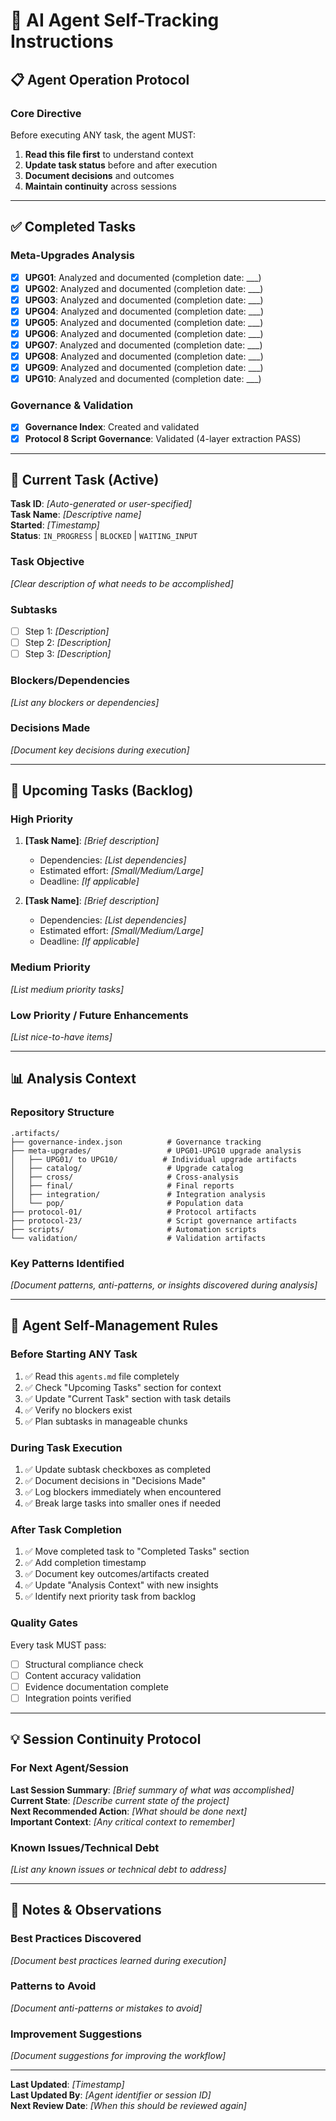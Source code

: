 # 🤖 AI Agent Self-Tracking Instructions

## 📋 Agent Operation Protocol

### Core Directive
Before executing ANY task, the agent MUST:
1. **Read this file first** to understand context
2. **Update task status** before and after execution
3. **Document decisions** and outcomes
4. **Maintain continuity** across sessions

---

## ✅ Completed Tasks

### Meta-Upgrades Analysis
- [x] **UPG01**: Analyzed and documented (completion date: ___)
- [x] **UPG02**: Analyzed and documented (completion date: ___)
- [x] **UPG03**: Analyzed and documented (completion date: ___)
- [x] **UPG04**: Analyzed and documented (completion date: ___)
- [x] **UPG05**: Analyzed and documented (completion date: ___)
- [x] **UPG06**: Analyzed and documented (completion date: ___)
- [x] **UPG07**: Analyzed and documented (completion date: ___)
- [x] **UPG08**: Analyzed and documented (completion date: ___)
- [x] **UPG09**: Analyzed and documented (completion date: ___)
- [x] **UPG10**: Analyzed and documented (completion date: ___)

### Governance & Validation
- [x] **Governance Index**: Created and validated
- [x] **Protocol 8 Script Governance**: Validated (4-layer extraction PASS)

---

## 🎯 Current Task (Active)

**Task ID**: _[Auto-generated or user-specified]_  
**Task Name**: _[Descriptive name]_  
**Started**: _[Timestamp]_  
**Status**: `IN_PROGRESS` | `BLOCKED` | `WAITING_INPUT`

### Task Objective
_[Clear description of what needs to be accomplished]_

### Subtasks
- [ ] Step 1: _[Description]_
- [ ] Step 2: _[Description]_
- [ ] Step 3: _[Description]_

### Blockers/Dependencies
_[List any blockers or dependencies]_

### Decisions Made
_[Document key decisions during execution]_

---

## 📅 Upcoming Tasks (Backlog)

### High Priority
1. **[Task Name]**: _[Brief description]_
   - Dependencies: _[List dependencies]_
   - Estimated effort: _[Small/Medium/Large]_
   - Deadline: _[If applicable]_

2. **[Task Name]**: _[Brief description]_
   - Dependencies: _[List dependencies]_
   - Estimated effort: _[Small/Medium/Large]_
   - Deadline: _[If applicable]_

### Medium Priority
_[List medium priority tasks]_

### Low Priority / Future Enhancements
_[List nice-to-have items]_

---

## 📊 Analysis Context

### Repository Structure
```
.artifacts/
├── governance-index.json          # Governance tracking
├── meta-upgrades/                 # UPG01-UPG10 upgrade analysis
│   ├── UPG01/ to UPG10/          # Individual upgrade artifacts
│   ├── catalog/                   # Upgrade catalog
│   ├── cross/                     # Cross-analysis
│   ├── final/                     # Final reports
│   ├── integration/               # Integration analysis
│   └── pop/                       # Population data
├── protocol-01/                   # Protocol artifacts
├── protocol-23/                   # Script governance artifacts
├── scripts/                       # Automation scripts
└── validation/                    # Validation artifacts
```

### Key Patterns Identified
_[Document patterns, anti-patterns, or insights discovered during analysis]_

---

## 🔄 Agent Self-Management Rules

### Before Starting ANY Task
1. ✅ Read this `agents.md` file completely
2. ✅ Check "Upcoming Tasks" section for context
3. ✅ Update "Current Task" section with task details
4. ✅ Verify no blockers exist
5. ✅ Plan subtasks in manageable chunks

### During Task Execution
1. ✅ Update subtask checkboxes as completed
2. ✅ Document decisions in "Decisions Made"
3. ✅ Log blockers immediately when encountered
4. ✅ Break large tasks into smaller ones if needed

### After Task Completion
1. ✅ Move completed task to "Completed Tasks" section
2. ✅ Add completion timestamp
3. ✅ Document key outcomes/artifacts created
4. ✅ Update "Analysis Context" with new insights
5. ✅ Identify next priority task from backlog

### Quality Gates
Every task MUST pass:
- [ ] Structural compliance check
- [ ] Content accuracy validation
- [ ] Evidence documentation complete
- [ ] Integration points verified

---

## 💡 Session Continuity Protocol

### For Next Agent/Session
**Last Session Summary**: _[Brief summary of what was accomplished]_  
**Current State**: _[Describe current state of the project]_  
**Next Recommended Action**: _[What should be done next]_  
**Important Context**: _[Any critical context to remember]_

### Known Issues/Technical Debt
_[List any known issues or technical debt to address]_

---

## 📝 Notes & Observations

### Best Practices Discovered
_[Document best practices learned during execution]_

### Patterns to Avoid
_[Document anti-patterns or mistakes to avoid]_

### Improvement Suggestions
_[Document suggestions for improving the workflow]_

---

**Last Updated**: _[Timestamp]_  
**Last Updated By**: _[Agent identifier or session ID]_  
**Next Review Date**: _[When this should be reviewed again]_
